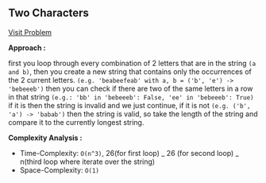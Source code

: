 ## Two Characters

[Visit Problem](https://www.hackerrank.com/challenges/two-characters/problem)

**Approach :**<br>

first you loop through every combination of 2 letters that are in the string `(a and b)`, then you create a new string that contains only the occurrences of the 2 current letters. `(e.g. 'beabeefeab' with a, b = ('b', 'e') -> 'bebeeeb')` then you can check if there are two of the same letters in a row in that string `(e.g.: 'bb' in 'bebeeeb': False, 'ee' in 'bebeeeb': True)` if it is then the string is invalid and we just continue, if it is not `(e.g. ('b', 'a') -> 'babab')` then the string is valid, so take the length of the string and compare it to the currently longest string.<br>

**Complexity Analysis :**<br>

-   Time-Complexity: `O(n^3)`, 26(for first loop) _ 26 (for second loop) _ n(third loop where iterate over the string)
-   Space-Complexity: `O(1)`
